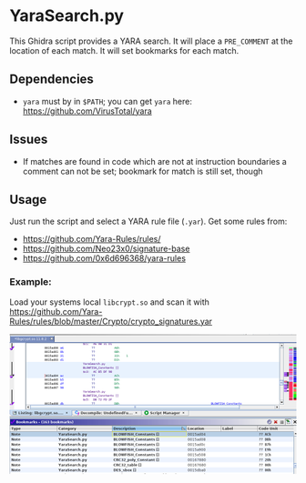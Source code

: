 # YaraSearch.py

This Ghidra script provides a YARA search.
It will place a `PRE_COMMENT` at the location of each match.
It will set bookmarks for each match.

## Dependencies

- `yara` must by in `$PATH`; you can get `yara` here: https://github.com/VirusTotal/yara

## Issues

- If matches are found in code which are not at instruction boundaries a comment can not be set; bookmark for match is still set, though

## Usage

Just run the script and select a YARA rule file (`.yar`).
Get some rules from:

- https://github.com/Yara-Rules/rules/
- https://github.com/Neo23x0/signature-base
- https://github.com/0x6d696368/yara-rules

### Example:

Load your systems local `libcrypt.so` and scan it with https://github.com/Yara-Rules/rules/blob/master/Crypto/crypto_signatures.yar

![Example of YaraSearch.py annotation in Ghidra](YaraSearch.png)


